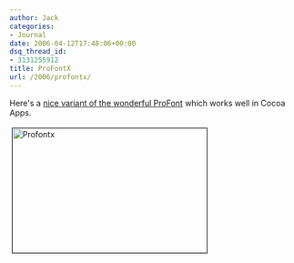 ```yaml
---
author: Jack
categories:
- Journal
date: 2006-04-12T17:48:06+00:00
dsq_thread_id:
- 3131255912
title: ProFontX
url: /2006/profontx/
---
```


Here's a [nice variant of the wonderful ProFont][1] which works well in Cocoa Apps. 


<img src="/files/profontx.png" height="219" width="342" border="1" hspace="4" vspace="4" alt="Profontx" /> 

[1]: <http://www.faisal.com/software/profontx/>